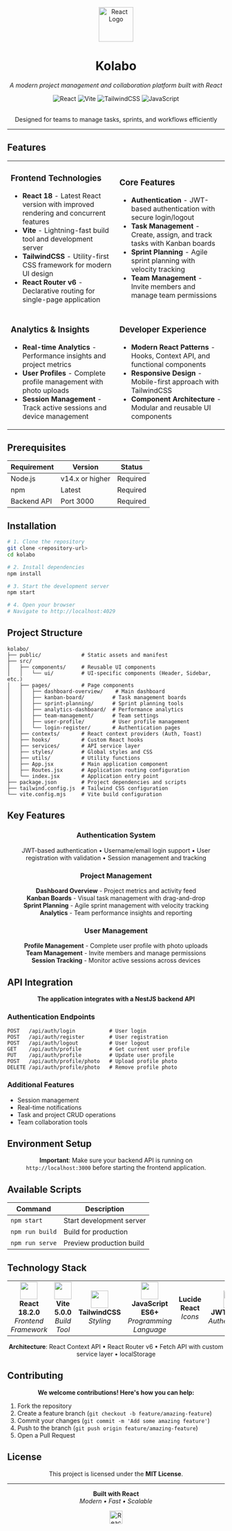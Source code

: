 <div align="center">
  <img src="https://cdn.jsdelivr.net/gh/devicons/devicon/icons/react/react-original.svg" alt="React Logo" width="80" height="80"/>
  <h1>Kolabo</h1>
  <p><em>A modern project management and collaboration platform built with React</em></p>
  
  <div>
    <img src="https://img.shields.io/badge/React-18.2.0-61DAFB?style=for-the-badge&logo=react&logoColor=white" alt="React"/>
    <img src="https://img.shields.io/badge/Vite-5.0.0-646CFF?style=for-the-badge&logo=vite&logoColor=white" alt="Vite"/>
    <img src="https://img.shields.io/badge/TailwindCSS-3.4.0-06B6D4?style=for-the-badge&logo=tailwindcss&logoColor=white" alt="TailwindCSS"/>
    <img src="https://img.shields.io/badge/JavaScript-ES6+-F7DF1E?style=for-the-badge&logo=javascript&logoColor=black" alt="JavaScript"/>
  </div>
  
  <br/>
  
  <p>Designed for teams to manage tasks, sprints, and workflows efficiently</p>
</div>

---

## Features

<table>
<tr>
<td width="50%">

### Frontend Technologies
- **React 18** - Latest React version with improved rendering and concurrent features
- **Vite** - Lightning-fast build tool and development server
- **TailwindCSS** - Utility-first CSS framework for modern UI design
- **React Router v6** - Declarative routing for single-page application

</td>
<td width="50%">

### Core Features
- **Authentication** - JWT-based authentication with secure login/logout
- **Task Management** - Create, assign, and track tasks with Kanban boards
- **Sprint Planning** - Agile sprint planning with velocity tracking
- **Team Management** - Invite members and manage team permissions

</td>
</tr>
<tr>
<td width="50%">

### Analytics & Insights
- **Real-time Analytics** - Performance insights and project metrics
- **User Profiles** - Complete profile management with photo uploads
- **Session Management** - Track active sessions and device management

</td>
<td width="50%">

### Developer Experience
- **Modern React Patterns** - Hooks, Context API, and functional components
- **Responsive Design** - Mobile-first approach with TailwindCSS
- **Component Architecture** - Modular and reusable UI components

</td>
</tr>
</table>

## Prerequisites

<div align="center">

| Requirement | Version | Status |
|-------------|---------|--------|
| Node.js | v14.x or higher | Required |
| npm | Latest | Required |
| Backend API | Port 3000 | Required |

</div>

## Installation

```bash
# 1. Clone the repository
git clone <repository-url>
cd kolabo

# 2. Install dependencies
npm install

# 3. Start the development server
npm start

# 4. Open your browser
# Navigate to http://localhost:4029
```

## Project Structure

```
kolabo/
├── public/             # Static assets and manifest
├── src/
│   ├── components/     # Reusable UI components
│   │   └── ui/         # UI-specific components (Header, Sidebar, etc.)
│   ├── pages/          # Page components
│   │   ├── dashboard-overview/    # Main dashboard
│   │   ├── kanban-board/         # Task management boards
│   │   ├── sprint-planning/      # Sprint planning tools
│   │   ├── analytics-dashboard/  # Performance analytics
│   │   ├── team-management/      # Team settings
│   │   ├── user-profile/         # User profile management
│   │   └── login-register/       # Authentication pages
│   ├── contexts/       # React context providers (Auth, Toast)
│   ├── hooks/          # Custom React hooks
│   ├── services/       # API service layer
│   ├── styles/         # Global styles and CSS
│   ├── utils/          # Utility functions
│   ├── App.jsx         # Main application component
│   ├── Routes.jsx      # Application routing configuration
│   └── index.jsx       # Application entry point
├── package.json        # Project dependencies and scripts
├── tailwind.config.js  # Tailwind CSS configuration
└── vite.config.mjs     # Vite build configuration
```

## Key Features

<div align="center">

### Authentication System
JWT-based authentication • Username/email login support • User registration with validation • Session management and tracking

### Project Management
**Dashboard Overview** - Project metrics and activity feed  
**Kanban Boards** - Visual task management with drag-and-drop  
**Sprint Planning** - Agile sprint management with velocity tracking  
**Analytics** - Team performance insights and reporting

### User Management
**Profile Management** - Complete user profile with photo uploads  
**Team Management** - Invite members and manage permissions  
**Session Tracking** - Monitor active sessions across devices

</div>

## API Integration

<div align="center">

**The application integrates with a NestJS backend API**

</div>

### Authentication Endpoints
```http
POST   /api/auth/login           # User login
POST   /api/auth/register        # User registration
POST   /api/auth/logout          # User logout
GET    /api/auth/profile         # Get current user profile
PUT    /api/auth/profile         # Update user profile
POST   /api/auth/profile/photo   # Upload profile photo
DELETE /api/auth/profile/photo   # Remove profile photo
```

### Additional Features
- Session management
- Real-time notifications
- Task and project CRUD operations
- Team collaboration tools

## Environment Setup

<div align="center">

**Important**: Make sure your backend API is running on `http://localhost:3000` before starting the frontend application.

</div>

## Available Scripts

<div align="center">

| Command | Description |
|---------|-------------|
| `npm start` | Start development server |
| `npm run build` | Build for production |
| `npm run serve` | Preview production build |

</div>

## Technology Stack

<div align="center">

<table>
<tr>
<td align="center" width="16.66%">
<img src="https://cdn.jsdelivr.net/gh/devicons/devicon/icons/react/react-original.svg" width="40"/><br/>
<strong>React 18.2.0</strong><br/>
<em>Frontend Framework</em>
</td>
<td align="center" width="16.66%">
<img src="https://vitejs.dev/logo.svg" width="40"/><br/>
<strong>Vite 5.0.0</strong><br/>
<em>Build Tool</em>
</td>
<td align="center" width="16.66%">
<img src="https://cdn.jsdelivr.net/gh/devicons/devicon/icons/tailwindcss/tailwindcss-plain.svg" width="40"/><br/>
<strong>TailwindCSS</strong><br/>
<em>Styling</em>
</td>
<td align="center" width="16.66%">
<img src="https://cdn.jsdelivr.net/gh/devicons/devicon/icons/javascript/javascript-original.svg" width="40"/><br/>
<strong>JavaScript ES6+</strong><br/>
<em>Programming Language</em>
</td>
<td align="center" width="16.66%">
<strong>Lucide React</strong><br/>
<em>Icons</em>
</td>
<td align="center" width="16.66%">
<img src="https://cdn.jsdelivr.net/gh/devicons/devicon/icons/nodejs/nodejs-original.svg" width="40"/><br/>
<strong>JWT Tokens</strong><br/>
<em>Authentication</em>
</td>
</tr>
</table>

**Architecture**: React Context API • React Router v6 • Fetch API with custom service layer • localStorage

</div>

## Contributing

<div align="center">

**We welcome contributions! Here's how you can help:**

</div>

1. Fork the repository
2. Create a feature branch (`git checkout -b feature/amazing-feature`)
3. Commit your changes (`git commit -m 'Add some amazing feature'`)
4. Push to the branch (`git push origin feature/amazing-feature`)
5. Open a Pull Request

## License

<div align="center">

This project is licensed under the **MIT License**.

---

<p>
  <strong>Built with React</strong><br/>
  <em>Modern • Fast • Scalable</em>
</p>

<img src="https://cdn.jsdelivr.net/gh/devicons/devicon/icons/react/react-original.svg" alt="React Logo" width="30" height="30"/>

</div>
